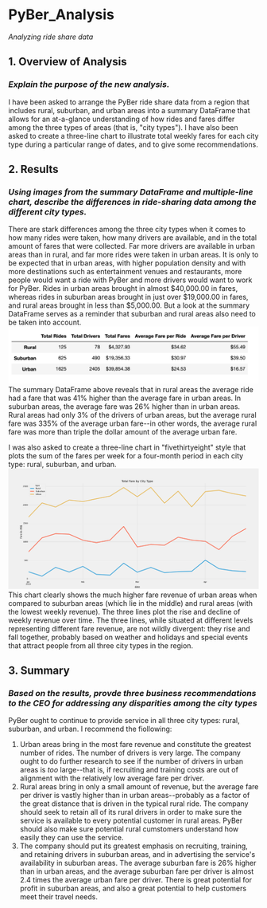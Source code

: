 # PyBer_Analysis
*Analyzing ride share data*

## 1. Overview of Analysis
### *Explain the purpose of the new analysis.*
I have been asked to arrange the PyBer ride share data from a region that includes rural, suburban, and urban areas into a summary DataFrame that allows for an at-a-glance understanding of how rides and fares differ among the three types of areas (that is, "city types"). I have also been asked to create a three-line chart to illustrate total weekly fares for each city type during a particular range of dates, and to give some recommendations.

## 2. Results
### *Using images from the summary DataFrame and multiple-line chart, describe the differences in ride-sharing data among the different city types.*
There are stark differences among the three city types when it comes to how many rides were taken, how many drivers are available, and in the total amount of fares that were collected. Far more drivers are available in urban areas than in rural, and far more rides were taken in urban areas. It is only to be expected that in urban areas, with higher population density and with more destinations such as entertainment venues and restaurants, more people would want a ride with PyBer and more drivers would want to work for PyBer. Rides in urban areas brought in almost $40,000.00 in fares, whereas rides in suburban areas brought in just over $19,000.00 in fares, and rural areas brought in less than $5,000.00. But a look at the summary DataFrame serves as a reminder that suburban and rural areas also need to be taken into account.
![PyBer_deliv_1_Summary_DataFrame.png](https://github.com/JGGall/PyBer_Analysis/blob/main/analysis/PyBer_deliv_1_Summary_DataFrame.png)
The summary DataFrame above reveals that in rural areas the average ride had a fare that was 41% higher than the average fare in urban areas. In suburban areas, the average fare was 26% higher than in urban areas. Rural areas had only 3% of the drivers of urban areas, but the average rural fare was 335% of the average urban fare--in other words, the average rural fare was more than triple the dollar amount of the average urban fare.

I was also asked to create a three-line chart in "fivethirtyeight" style that plots the sum of the fares per week for a four-month period in each city type: rural, suburban, and urban.
![Fig8.png](https://github.com/JGGall/PyBer_Analysis/blob/main/analysis/Fig8.png)
This chart clearly shows the much higher fare revenue of urban areas when compared to suburban areas (which lie in the middle) and rural areas (with the lowest weekly revenue). The three lines plot the rise and decline of weekly revenue over time. The three lines, while situated at different levels representing different fare revenue, are not wildly divergent: they rise and fall together, probably based on weather and holidays and special events that attract people from all three city types in the region.

## 3. Summary
### *Based on the results, provde three business recommendations to the CEO for addressing any disparities among the city types*
PyBer ought to continue to provide service in all three city types: rural, suburban, and urban. I recommend the fiollowing:
1. Urban areas bring in the most fare revenue and constitute the greatest number of rides. The number of drivers is very large. The company ought to do further research to see if the number of drivers in urban areas is *too* large--that is, if recruiting and training costs are out of alignment with the relatively low average fare per driver.
2. Rural areas bring in only a small amount of revenue, but the average fare per driver is vastly higher than in urban areas--probably as a factor of the great distance that is driven in the typical rural ride. The company should seek to retain all of its rural drivers in order to make sure the service is available to every potential customer in rural areas. PyBer should also make sure potential rural cumstomers understand how easily they can use the service.
3. The company should put its greatest emphasis on recruiting, training, and retaining drivers in suburban areas, and in advertising the service's availability in suburban areas. The average suburban fare is 26% higher than in urban areas, and the average suburban fare per driver is almost 2.4 times the average urban fare per driver. There is great potential for profit in suburban areas, and also a great potential to help customers meet their travel needs. 
